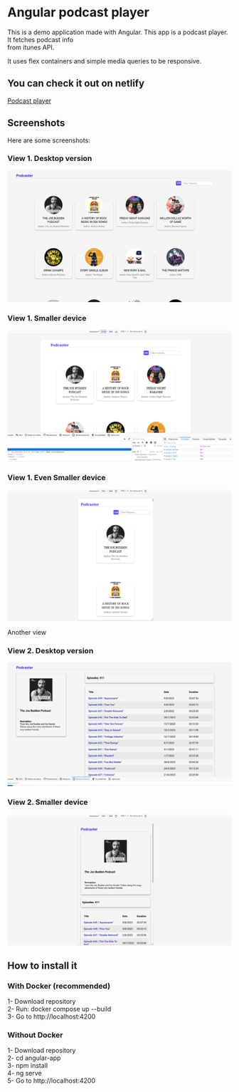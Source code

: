 # Angular podcast player

This is a demo application made with Angular. This app is a podcast player. It fetches podcast info  
from itunes API.

It uses flex containers and simple media queries to be responsive.

## You can check it out on netlify

[Podcast player](https://tranquil-jelly-a91e15.netlify.app/)

## Screenshots

Here are some screenshots:

### View 1. Desktop version

![alt text](./screenshots/img3.png)

### View 1. Smaller device

![alt text](./screenshots/img4.png)

### View 1. Even Smaller device

![alt text](./screenshots/img5.png)

Another view

### View 2. Desktop version

![alt text](./screenshots/img1.png)

### View 2. Smaller device

![alt text](./screenshots/img2.png)

## How to install it

### With Docker (recommended)

1- Download repository  
2- Run: docker compose up --build  
3- Go to http://localhost:4200

### Without Docker

1- Download repository  
2- cd angular-app  
3- npm install  
4- ng serve  
5- Go to http://localhost:4200
